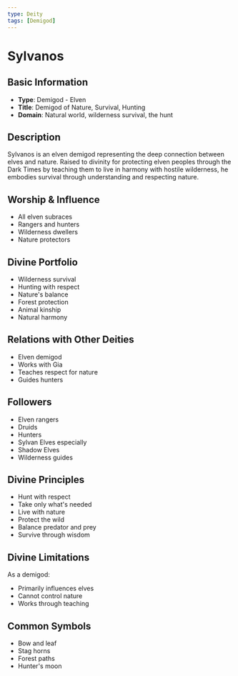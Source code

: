 ```yaml
---
type: Deity
tags: [Demigod]
---
```


# Sylvanos

## Basic Information
- **Type**: Demigod - Elven
- **Title**: Demigod of Nature, Survival, Hunting
- **Domain**: Natural world, wilderness survival, the hunt

## Description
Sylvanos is an elven demigod representing the deep connection between elves and nature. Raised to divinity for protecting elven peoples through the Dark Times by teaching them to live in harmony with hostile wilderness, he embodies survival through understanding and respecting nature.

## Worship & Influence
- All elven subraces
- Rangers and hunters
- Wilderness dwellers
- Nature protectors

## Divine Portfolio
- Wilderness survival
- Hunting with respect
- Nature's balance
- Forest protection
- Animal kinship
- Natural harmony

## Relations with Other Deities
- Elven demigod
- Works with Gia
- Teaches respect for nature
- Guides hunters

## Followers
- Elven rangers
- Druids
- Hunters
- Sylvan Elves especially
- Shadow Elves
- Wilderness guides

## Divine Principles
- Hunt with respect
- Take only what's needed
- Live with nature
- Protect the wild
- Balance predator and prey
- Survive through wisdom

## Divine Limitations
As a demigod:
- Primarily influences elves
- Cannot control nature
- Works through teaching

## Common Symbols
- Bow and leaf
- Stag horns
- Forest paths
- Hunter's moon
